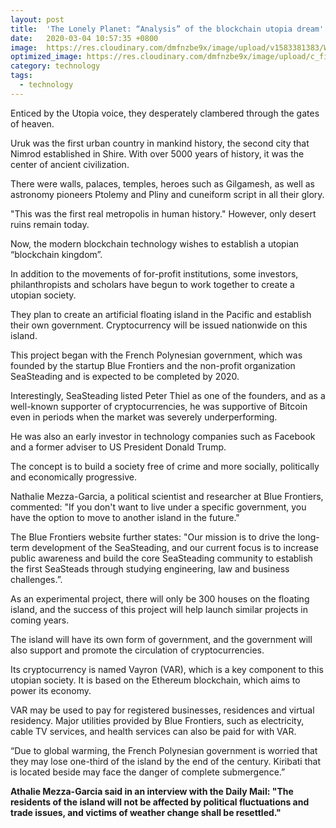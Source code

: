 ```yaml
---
layout: post
title:  'The Lonely Planet: “Analysis” of the blockchain utopia dream'
date:   2020-03-04 10:57:35 +0800
image:  https://res.cloudinary.com/dmfnzbe9x/image/upload/v1583381383/WechatIMG717_jvwrpm.jpg
optimized_image: https://res.cloudinary.com/dmfnzbe9x/image/upload/c_fill,h_171,w_325/v1583381383/WechatIMG717_jvwrpm.jpg
category: technology
tags:
  - technology
---
```


Enticed by the Utopia voice, they desperately clambered through the gates of heaven.

Uruk was the first urban country in mankind history, the second city that Nimrod established in Shire. With over 5000 years of history, it was the center of ancient civilization.

There were walls, palaces, temples, heroes such as Gilgamesh, as well as astronomy pioneers Ptolemy and Pliny and cuneiform script in all their glory.

"This was the first real metropolis in human history." However, only desert ruins remain today.

Now, the modern blockchain technology wishes to establish a utopian “blockchain kingdom”.

In addition to the movements of for-profit institutions, some investors, philanthropists and scholars have begun to work together to create a utopian society.

They plan to create an artificial floating island in the Pacific and establish their own government. Cryptocurrency will be issued nationwide on this island.

This project began with the French Polynesian government, which was founded by the startup Blue Frontiers and the non-profit organization SeaSteading and is expected to be completed by 2020.

Interestingly, SeaSteading listed Peter Thiel as one of the founders, and as a well-known supporter of cryptocurrencies, he was supportive of Bitcoin even in periods when the market was severely underperforming.

He was also an early investor in technology companies such as Facebook and a former adviser to US President Donald Trump.

The concept is to build a society free of crime and more socially, politically and economically progressive.

Nathalie Mezza-Garcia, a political scientist and researcher at Blue Frontiers, commented: "If you don't want to live under a specific government, you have the option to move to another island in the future."

The Blue Frontiers website further states: "Our mission is to drive the long-term development of the SeaSteading, and our current focus is to increase public awareness and build the core SeaSteading community to establish the first SeaSteads through studying engineering, law and business challenges.”.

As an experimental project, there will only be 300 houses on the floating island, and the success of this project will help launch similar projects in coming years.

The island will have its own form of government, and the government will also support and promote the circulation of cryptocurrencies.

Its cryptocurrency is named Vayron (VAR), which is a key component to this utopian society. It is based on the Ethereum blockchain, which aims to power its economy.

VAR may be used to pay for registered businesses, residences and virtual residency. Major utilities provided by Blue Frontiers, such as electricity, cable TV services, and health services can also be paid for with VAR.

“Due to global warming, the French Polynesian government is worried that they may lose one-third of the island by the end of the century. Kiribati that is located beside may face the danger of complete submergence.”

<strong>Athalie Mezza-Garcia said in an interview with the Daily Mail: "The residents of the island will not be affected by political fluctuations and trade issues, and victims of weather change shall be resettled."</strong>
